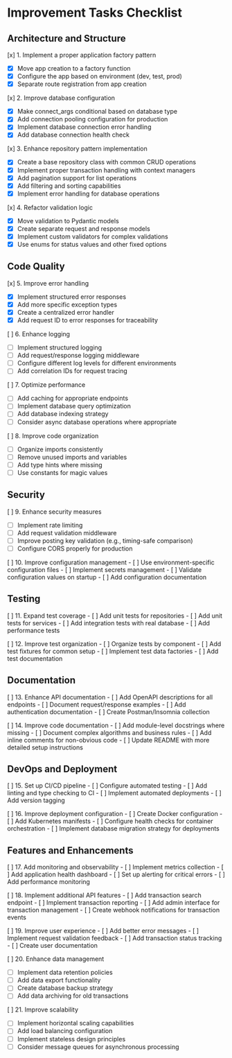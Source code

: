 # Improvement Tasks Checklist

## Architecture and Structure

[x] 1. Implement a proper application factory pattern
   - [x] Move app creation to a factory function
   - [x] Configure the app based on environment (dev, test, prod)
   - [x] Separate route registration from app creation

[x] 2. Improve database configuration
   - [x] Make connect_args conditional based on database type
   - [x] Add connection pooling configuration for production
   - [x] Implement database connection error handling
   - [x] Add database connection health check

[x] 3. Enhance repository pattern implementation
   - [x] Create a base repository class with common CRUD operations
   - [x] Implement proper transaction handling with context managers
   - [x] Add pagination support for list operations
   - [x] Add filtering and sorting capabilities
   - [x] Implement error handling for database operations

[x] 4. Refactor validation logic
   - [x] Move validation to Pydantic models
   - [x] Create separate request and response models
   - [x] Implement custom validators for complex validations
   - [x] Use enums for status values and other fixed options

## Code Quality

[x] 5. Improve error handling
   - [x] Implement structured error responses
   - [x] Add more specific exception types
   - [x] Create a centralized error handler
   - [x] Add request ID to error responses for traceability

[ ] 6. Enhance logging
   - [ ] Implement structured logging
   - [ ] Add request/response logging middleware
   - [ ] Configure different log levels for different environments
   - [ ] Add correlation IDs for request tracing

[ ] 7. Optimize performance
   - [ ] Add caching for appropriate endpoints
   - [ ] Implement database query optimization
   - [ ] Add database indexing strategy
   - [ ] Consider async database operations where appropriate

[ ] 8. Improve code organization
   - [ ] Organize imports consistently
   - [ ] Remove unused imports and variables
   - [ ] Add type hints where missing
   - [ ] Use constants for magic values

## Security

[ ] 9. Enhance security measures
   - [ ] Implement rate limiting
   - [ ] Add request validation middleware
   - [ ] Improve posting key validation (e.g., timing-safe comparison)
   - [ ] Configure CORS properly for production

[ ] 10. Improve configuration management
    - [ ] Use environment-specific configuration files
    - [ ] Implement secrets management
    - [ ] Validate configuration values on startup
    - [ ] Add configuration documentation

## Testing

[ ] 11. Expand test coverage
    - [ ] Add unit tests for repositories
    - [ ] Add unit tests for services
    - [ ] Add integration tests with real database
    - [ ] Add performance tests

[ ] 12. Improve test organization
    - [ ] Organize tests by component
    - [ ] Add test fixtures for common setup
    - [ ] Implement test data factories
    - [ ] Add test documentation

## Documentation

[ ] 13. Enhance API documentation
    - [ ] Add OpenAPI descriptions for all endpoints
    - [ ] Document request/response examples
    - [ ] Add authentication documentation
    - [ ] Create Postman/Insomnia collection

[ ] 14. Improve code documentation
    - [ ] Add module-level docstrings where missing
    - [ ] Document complex algorithms and business rules
    - [ ] Add inline comments for non-obvious code
    - [ ] Update README with more detailed setup instructions

## DevOps and Deployment

[ ] 15. Set up CI/CD pipeline
    - [ ] Configure automated testing
    - [ ] Add linting and type checking to CI
    - [ ] Implement automated deployments
    - [ ] Add version tagging

[ ] 16. Improve deployment configuration
    - [ ] Create Docker configuration
    - [ ] Add Kubernetes manifests
    - [ ] Configure health checks for container orchestration
    - [ ] Implement database migration strategy for deployments

## Features and Enhancements

[ ] 17. Add monitoring and observability
    - [ ] Implement metrics collection
    - [ ] Add application health dashboard
    - [ ] Set up alerting for critical errors
    - [ ] Add performance monitoring

[ ] 18. Implement additional API features
    - [ ] Add transaction search endpoint
    - [ ] Implement transaction reporting
    - [ ] Add admin interface for transaction management
    - [ ] Create webhook notifications for transaction events

[ ] 19. Improve user experience
    - [ ] Add better error messages
    - [ ] Implement request validation feedback
    - [ ] Add transaction status tracking
    - [ ] Create user documentation

[ ] 20. Enhance data management
   - [ ] Implement data retention policies
   - [ ] Add data export functionality
   - [ ] Create database backup strategy
   - [ ] Add data archiving for old transactions

[ ] 21. Improve scalability
   - [ ] Implement horizontal scaling capabilities
   - [ ] Add load balancing configuration
   - [ ] Implement stateless design principles
   - [ ] Consider message queues for asynchronous processing
